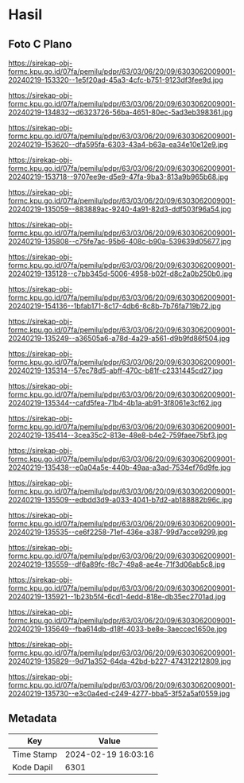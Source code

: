 # Hasil

## Foto C Plano

https://sirekap-obj-formc.kpu.go.id/07fa/pemilu/pdpr/63/03/06/20/09/6303062009001-20240219-153320--1e5f20ad-45a3-4cfc-b751-9123df3fee9d.jpg

https://sirekap-obj-formc.kpu.go.id/07fa/pemilu/pdpr/63/03/06/20/09/6303062009001-20240219-134832--d6323726-56ba-4651-80ec-5ad3eb398361.jpg

https://sirekap-obj-formc.kpu.go.id/07fa/pemilu/pdpr/63/03/06/20/09/6303062009001-20240219-153620--dfa595fa-6303-43a4-b63a-ea34e10e12e9.jpg

https://sirekap-obj-formc.kpu.go.id/07fa/pemilu/pdpr/63/03/06/20/09/6303062009001-20240219-153718--9707ee9e-d5e9-47fa-9ba3-813a9b965b68.jpg

https://sirekap-obj-formc.kpu.go.id/07fa/pemilu/pdpr/63/03/06/20/09/6303062009001-20240219-135059--883889ac-9240-4a91-82d3-ddf503f96a54.jpg

https://sirekap-obj-formc.kpu.go.id/07fa/pemilu/pdpr/63/03/06/20/09/6303062009001-20240219-135808--c75fe7ac-95b6-408c-b90a-539639d05677.jpg

https://sirekap-obj-formc.kpu.go.id/07fa/pemilu/pdpr/63/03/06/20/09/6303062009001-20240219-135128--c7bb345d-5006-4958-b02f-d8c2a0b250b0.jpg

https://sirekap-obj-formc.kpu.go.id/07fa/pemilu/pdpr/63/03/06/20/09/6303062009001-20240219-154136--1bfab171-8c17-4db6-8c8b-7b76fa719b72.jpg

https://sirekap-obj-formc.kpu.go.id/07fa/pemilu/pdpr/63/03/06/20/09/6303062009001-20240219-135249--a36505a6-a78d-4a29-a561-d9b9fd86f504.jpg

https://sirekap-obj-formc.kpu.go.id/07fa/pemilu/pdpr/63/03/06/20/09/6303062009001-20240219-135314--57ec78d5-abff-470c-b81f-c2331445cd27.jpg

https://sirekap-obj-formc.kpu.go.id/07fa/pemilu/pdpr/63/03/06/20/09/6303062009001-20240219-135344--cafd5fea-71b4-4b1a-ab91-3f8061e3cf62.jpg

https://sirekap-obj-formc.kpu.go.id/07fa/pemilu/pdpr/63/03/06/20/09/6303062009001-20240219-135414--3cea35c2-813e-48e8-b4e2-759faee75bf3.jpg

https://sirekap-obj-formc.kpu.go.id/07fa/pemilu/pdpr/63/03/06/20/09/6303062009001-20240219-135438--e0a04a5e-440b-49aa-a3ad-7534ef76d9fe.jpg

https://sirekap-obj-formc.kpu.go.id/07fa/pemilu/pdpr/63/03/06/20/09/6303062009001-20240219-135509--edbdd3d9-a033-4041-b7d2-ab188882b96c.jpg

https://sirekap-obj-formc.kpu.go.id/07fa/pemilu/pdpr/63/03/06/20/09/6303062009001-20240219-135535--ce6f2258-71ef-436e-a387-99d7acce9299.jpg

https://sirekap-obj-formc.kpu.go.id/07fa/pemilu/pdpr/63/03/06/20/09/6303062009001-20240219-135559--df6a89fc-f8c7-49a8-ae4e-71f3d06ab5c8.jpg

https://sirekap-obj-formc.kpu.go.id/07fa/pemilu/pdpr/63/03/06/20/09/6303062009001-20240219-135921--1b23b5f4-6cd1-4edd-818e-db35ec2701ad.jpg

https://sirekap-obj-formc.kpu.go.id/07fa/pemilu/pdpr/63/03/06/20/09/6303062009001-20240219-135649--fba614db-d18f-4033-be8e-3aeccec1650e.jpg

https://sirekap-obj-formc.kpu.go.id/07fa/pemilu/pdpr/63/03/06/20/09/6303062009001-20240219-135829--9d71a352-64da-42bd-b227-474312212809.jpg

https://sirekap-obj-formc.kpu.go.id/07fa/pemilu/pdpr/63/03/06/20/09/6303062009001-20240219-135730--e3c0a4ed-c249-4277-bba5-3f52a5af0559.jpg


## Metadata

| Key        | Value               |
| ---------- | ------------------- |
| Time Stamp | 2024-02-19 16:03:16 |
| Kode Dapil | 6301                |



